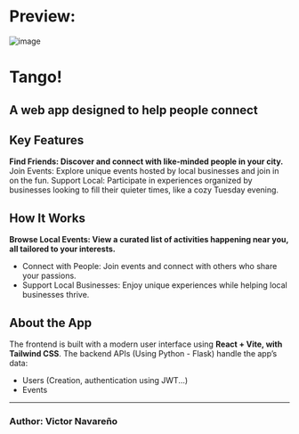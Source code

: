 # Preview:

![image](https://github.com/user-attachments/assets/f34b5972-33b8-4f8e-813f-9ed9d3db2edf)


# Tango! 
## A web app designed to help people connect

## Key Features
**Find Friends: Discover and connect with like-minded people in your city.**
Join Events: Explore unique events hosted by local businesses and join in on the fun.
Support Local: Participate in experiences organized by businesses looking to fill their quieter times, like a cozy Tuesday evening.

## How It Works
**Browse Local Events: View a curated list of activities happening near you, all tailored to your interests.**
- Connect with People: Join events and connect with others who share your passions.
- Support Local Businesses: Enjoy unique experiences while helping local businesses thrive.

##  About the App
The frontend is built with a modern user interface using **React + Vite, with Tailwind CSS**.
The backend APIs (Using Python - Flask) handle the app’s data:
- Users (Creation, authentication using JWT...)
- Events

---

### Author: Victor Navareño
